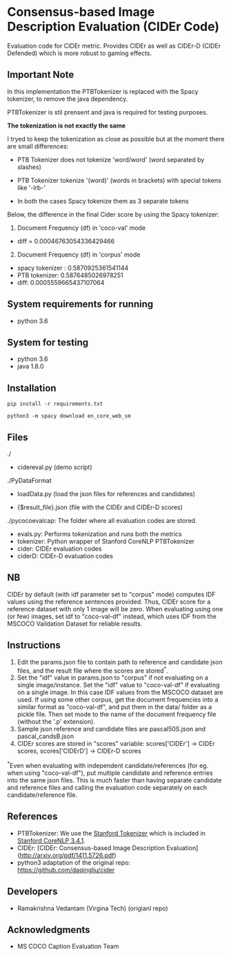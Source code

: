 Consensus-based Image Description Evaluation (CIDEr Code)
===================

Evaluation code for CIDEr metric. Provides CIDEr as well as
CIDEr-D (CIDEr Defended) which is more robust to gaming effects.

## Important Note ##

In this implementation the PTBTokenizer is replaced with the Spacy tokenizer, to remove the java dependency.

PTBTokenizer is stil prensent and java is required for testing purposes.

**The tokenization is not exactly the same**

I tryed to keep the tokenization as close as possible but at the moment there are small differences:

- PTB Tokenizer does not tokenize 'word/word' (word separated by slashes)

- PTB Tokenizer tokenize '(word)' (words in brackets) with special tokens like '-lrb-'

- In both the cases Spacy tokenize them as 3 separate tokens


Below, the difference in the final Cider score by using the Spacy tokenizer:

1) Document Frequency (df) in 'coco-val' mode
- diff = 0.00046763054336429466

2) Document Frequency (df) in 'corpus' mode
- spacy tokenizer : 0.5870925361541144
- PTB tokenizer: 0.5876485026978251
- diff: 0.0005559665437107064


## System requirements for running ##
- python 3.6 

## System for testing
- python 3.6
- java 1.8.0

## Installation

```
pip install -r requirements.txt

python3 -m spacy download en_core_web_sm
```

## 

## Files ##
./
- cidereval.py (demo script)

./PyDataFormat
- loadData.py (load the json files for references and candidates)

- {$result\_file}.json (file with the CIDEr and CIDEr-D scores)

./pycocoevalcap: The folder where all evaluation codes are stored.
- evals.py: Performs tokenization and runs both the metrics
- tokenizer: Python wrapper of Stanford CoreNLP PTBTokenizer
- cider: CIDEr evaluation codes
- ciderD: CIDEr-D evaluation codes

## NB
 CIDEr by default (with idf parameter set to "corpus" mode) computes IDF values using the reference sentences provided. Thus, CIDEr score for a reference dataset with only 1 image will be zero. When evaluating using one (or few) images, set idf to "coco-val-df" instead, which uses IDF from the MSCOCO Vaildation Dataset for reliable results.

## Instructions ##
1. Edit the params.json file to contain path to reference and candidate json files, and the result file where the scores are stored<sup>\*</sup>. 
2. Set the "idf" value in params.json to "corpus" if not evaluating on a single image/instance. Set the "idf" value to "coco-val-df" if evaluating on a single image. In this case IDF values from the MSCOCO dataset are used. If using some other corpus, get the document frequencies into a similar format as "coco-val-df", and put them in the data/ folder as a pickle file. Then set mode to the name of the document frequency file (without the '.p' extension).
3. Sample json reference and candidate files are pascal50S.json and pascal_candsB.json
4. CIDEr scores are stored in "scores" variable: scores['CIDEr'] -> CIDEr scores, scores['CIDErD'] -> CIDEr-D scores

<sup>*</sup>Even when evaluating with independent candidate/references (for eg. when using "coco-val-df"), put multiple candidate and reference entries into the same json files. This is much faster than having separate candidate and reference files and calling the evaluation code separately on each candidate/reference file.

## References ##

- PTBTokenizer: We use the [Stanford Tokenizer](http://nlp.stanford.edu/software/tokenizer.shtml) which is included in [Stanford CoreNLP 3.4.1](http://nlp.stanford.edu/software/corenlp.shtml).
- CIDEr: [CIDEr: Consensus-based Image Description Evaluation] (http://arxiv.org/pdf/1411.5726.pdf)
- python3 adaptation of the original repo: https://github.com/daqingliu/cider

## Developers ##
- Ramakrishna Vedantam (Virgina Tech) (origianl repo)

## Acknowledgments ##
- MS COCO Caption Evaluation Team
